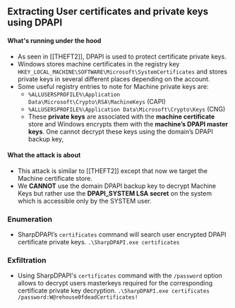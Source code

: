 ## Extracting User certificates and private keys using DPAPI ##

#### What's running under the hood ####
- As seen in [[THEFT2]], DPAPI is used to protect certificate private keys.
- Windows stores machine certificates in the registry key `HKEY_LOCAL_MACHINE\SOFTWARE\Microsoft\SystemCertificates` and stores private keys in several different places depending on the account.
- Some useful registry entries to note for Machine private keys are:
	- `%ALLUSERSPROFILE%\Application Data\Microsoft\Crypto\RSA\MachineKeys` (CAPI)
	- `%ALLUSERSPROFILE%\Application Data\Microsoft\Crypto\Keys` (CNG)
	- These **private keys** are associated with the **machine certificate** store and Windows encrypts them with the **machine’s DPAPI master keys**. One cannot decrypt these keys using the domain’s DPAPI backup key, 

#### What the attack is about ####
- This attack is similar to [[THEFT2]] except that now we target the Machine certificate store.
- We **CANNOT** use the domain DPAPI backup key to decrypt Machine Keys but rather use the **DPAPI_SYSTEM LSA secret** on the system which is accessible only by the SYSTEM user.

### Enumeration ###
- SharpDPAPI’s `certificates` command will search user encrypted DPAPI certificate private keys.
`.\SharpDPAPI.exe certificates`

### Exfiltration ###
- Using SharpDPAPI's `certificates` command with the `/password` option allows to decrypt users masterkeys required for the corresponding certificate private key decryption.
`.\SharpDPAPI.exe certificates /password:W@rehouse0fdeadCertificates!`